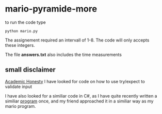 # mario-pyramide-more

to run the code type

```terminal
python mario.py
```

The assignement required an intervall of 1-8. The code will only accepts these integers.

The file **answers.txt** also includes the time measurements

## small disclaimer

[Academic Honesty](https://cs50.harvard.edu/x/2020/honesty/)
I have looked for code on how to use try/expect to validate input

I have also looked for a similiar code in C#, as I have quite recently written a similiar [program]([https://google.com](https://github.com/yungztr/various/tree/main/C%23/nightsky)) once, and my friend approached it in a similiar way as my mario program.
